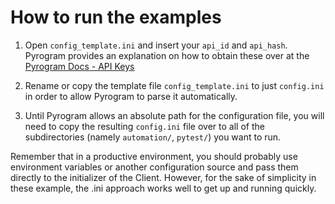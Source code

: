 # How to run the examples

1) Open `config_template.ini` and insert your `api_id` and `api_hash`.
Pyrogram provides an explanation on how to obtain these over at the [Pyrogram Docs - API Keys](https://docs.pyrogram.ml/start/ProjectSetup#api-keys)

2) Rename or copy the template file `config_template.ini` to just `config.ini` in order to allow
Pyrogram to parse it automatically.

3) Until Pyrogram allows an absolute path for the configuration file, you will need to copy the
resulting `config.ini` file over to all of the subdirectories (namely `automation/`, `pytest/`)
you want to run.

Remember that in a productive environment, you should probably use environment variables or
another configuration source and pass them directly to the initializer of the Client.
However, for the sake of simplicity in these example, the .ini approach works well to get
up and running quickly.
